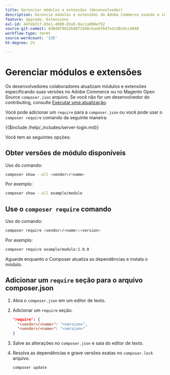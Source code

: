 ```yaml
---
title: Gerenciar módulos e extensões (desenvolvedor)
description: Gerencie módulos e extensões do Adobe Commerce usando a interface de linha de comando e o gerenciador de pacotes do Composer.
feature: Upgrade, Extensions
exl-id: 447eb317-83e1-4900-83a5-9ac1a008e752
source-git-commit: 8d0d8f9822b88f2dd8cbae8f6d7e3cdb14cc4848
workflow-type: tm+mt
source-wordcount: '135'
ht-degree: 2%

---
```


# Gerenciar módulos e extensões

Os desenvolvedores colaboradores atualizam módulos e extensões especificando suas versões no Adobe Commerce ou no Magento Open Source `composer.json` arquivo. Se você não for um desenvolvedor do contributing, consulte [Executar uma atualização](../implementation/perform-upgrade.md).

Você pode adicionar um `require` para a `composer.json` ou você pode usar o `composer require` comando da seguinte maneira:

{{$include /help/_includes/server-login.md}}

Você tem as seguintes opções:

## Obter versões de módulo disponíveis

Uso do comando:

```bash
composer show --all <vendor>/<name>
```

Por exemplo:

```bash
composer show --all example/module
```

## Use o `composer require` comando

Uso do comando:

```bash
composer require <vendor>/<name>:<version>
```

Por exemplo:

```bash
composer require example/module:1.0.0
```

Aguarde enquanto o Composer atualiza as dependências e instala o módulo.

## Adicionar um `require` seção para o arquivo composer.json

1. Abra o `composer.json` em um editor de texto.

1. Adicionar um `require` seção.

   ```json
   "require": {
     "<vendor>/<name>": "<version>",
     "<vendor>/<name>": "<version>"
   }
   ```

1. Salve as alterações no `composer.json` e saia do editor de texto.

1. Resolva as dependências e grave versões exatas no `composer.lock` arquivo.

   ```bash
   composer update
   ```
